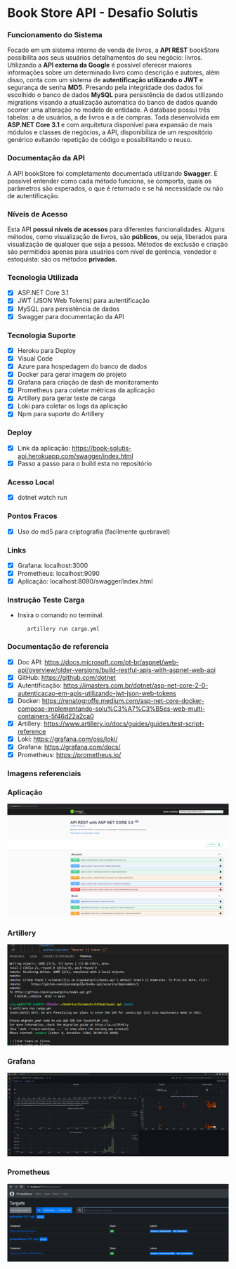 # Book Store API - Desafio Solutis

### Funcionamento do Sistema

Focado em um sistema interno de venda de livros, a **API REST** bookStore possibilita aos seus usuários detalhamentos do seu negócio: livros.
Utilizando a **API externa da Google** é possível oferecer maiores informações sobre um determinado livro como descrição e autores, além disso,
conta com um sistema de **autentificação utilizando o JWT** e segurança de senha **MD5**.
Presando pela integridade dos dados foi escolhido o banco de dados **MySQL** para persistência de dados utilizando migrations visando a atualização automática do banco de dados quando ocorrer uma alteração no modelo de entidade. A database possui três tabelas: a de usuários, a de livros e a de compras.
Toda desenvolvida em **ASP.NET Core 3.1** e com arquitetura disponível para expansão de mais módulos e classes de negócios, a API, disponibiliza de um respositório genérico evitando repetição de código e possibilitando o reuso.

### Documentação da API 

A API bookStore foi completamente documentada utilizando **Swagger**.
É possível entender como cada método funciona, se comporta, quais os parâmetros são esperados, o que é retornado e se há necessidade ou não de autentificação. 

### Níveis de Acesso 

Esta API **possui níveis de acessos** para diferentes funcionalidades. 
Alguns métodos, como visualizaçāo de livros, são **públicos**, ou seja, liberados para visualizaçāo de qualquer que seja a pessoa.
Métodos de exclusão e criação são permitidos apenas para usuários com nível de gerência, vendedor e estoquista: são os métodos **privados.**

### Tecnologia Utilizada 

- [x] ASP.NET Core 3.1 
- [x] JWT (JSON Web Tokens) para autentificação
- [x] MySQL para persistência de dados
- [x] Swagger para documentação da API

### Tecnologia Suporte 

- [x] Heroku para Deploy
- [x] Visual Code
- [x] Azure para hospedagem do banco de dados
- [x] Docker para gerar imagem do projeto 
- [x] Grafana para criação de dash de monitoramento
- [x] Prometheus para coletar métricas da aplicação
- [x] Artillery para gerar teste de carga
- [x] Loki para coletar os logs da aplicação
- [x] Npm para suporte do Artillery

### Deploy

- [x] Link da aplicaçāo: https://book-solutis-api.herokuapp.com/swagger/index.html
- [x] Passo a passo para o build esta no repositório

### Acesso Local 

- [x] dotnet watch run 

### Pontos Fracos

- [x] Uso do md5 para criptografia (facilmente quebravel)

### Links

- [x] Grafana: localhost:3000
- [x] Prometheus: localhost:9090
- [x] Aplicação: localhost:8090/swagger/index.html

### Instrução Teste Carga
- Insira o comando no terminal.

         artillery run carga.yml

### Documentação de referencia 

- [x] Doc API: https://docs.microsoft.com/pt-br/aspnet/web-api/overview/older-versions/build-restful-apis-with-aspnet-web-api 
- [x] GitHub: https://github.com/dotnet
- [x] Autentificação: https://imasters.com.br/dotnet/asp-net-core-2-0-autenticacao-em-apis-utilizando-jwt-json-web-tokens
- [x] Docker: https://renatogroffe.medium.com/asp-net-core-docker-compose-implementando-solu%C3%A7%C3%B5es-web-multi-containers-5f46d22a2ca0
- [x] Artillery: https://www.artillery.io/docs/guides/guides/test-script-reference
- [x] Loki: https://grafana.com/oss/loki/
- [x] Grafana: https://grafana.com/docs/
- [x] Prometheus: https://prometheus.io/

### Imagens referenciais

### Aplicação
![Alt text](https://github.com/elayneargollo/books-api/blob/main/image/aplicacao.png "Aplicação")

### Artillery
![Alt text](https://github.com/elayneargollo/books-api/blob/main/image/artillery.png "Teste de Carga")

### Grafana
![Alt text](https://github.com/elayneargollo/books-api/blob/main/image/grafana.png "Dash Grafana")

### Prometheus
![Alt text](https://github.com/elayneargollo/books-api/blob/main/image/prometheus.png "Prometheus target")
